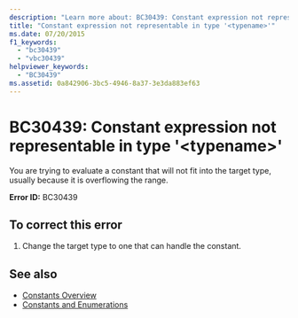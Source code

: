 ```yaml
---
description: "Learn more about: BC30439: Constant expression not representable in type '<typename>'"
title: "Constant expression not representable in type '<typename>'"
ms.date: 07/20/2015
f1_keywords:
  - "bc30439"
  - "vbc30439"
helpviewer_keywords:
  - "BC30439"
ms.assetid: 0a842906-3bc5-4946-8a37-3e3da883ef63
---
```

# BC30439: Constant expression not representable in type '\<typename>'

You are trying to evaluate a constant that will not fit into the target type, usually because it is overflowing the range.

 **Error ID:** BC30439

## To correct this error

1. Change the target type to one that can handle the constant.

## See also

- [Constants Overview](../../programming-guide/language-features/constants-enums/constants-overview.md)
- [Constants and Enumerations](../constants-and-enumerations.md)
